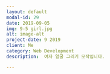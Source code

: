 ```yaml
---
layout: default
modal-id: 29
date: 2019-09-05
img: 9-5 girl.jpg
alt: image-alt
project-date: 9 2019
client: Me
category: Web Development
description:  여자 얼굴 그리기 모작입니다.

---
```

 